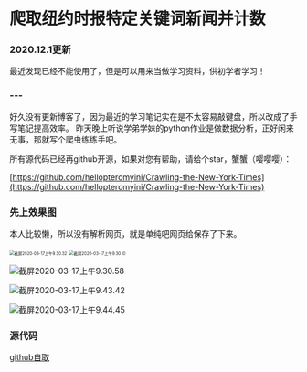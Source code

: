 # 爬取纽约时报特定关键词新闻并计数
### 2020.12.1更新
最近发现已经不能使用了，但是可以用来当做学习资料，供初学者学习！
### ---
好久没有更新博客了，因为最近的学习笔记实在是不太容易敲键盘，所以改成了手写笔记提高效率。
昨天晚上听说学弟学妹的python作业是做数据分析，正好闲来无事，那就写个爬虫练练手吧。

所有源代码已经再github开源，如果对您有帮助，请给个star，蟹蟹（嘤嘤嘤）：

[https://github.com/hellopteromyini/Crawling-the-New-York-Times](https://github.com/hellopteromyini/Crawling-the-New-York-Times)

### 先上效果图

本人比较懒，所以没有解析网页，就是单纯吧网页给保存了下来。

<img src="https://mweb-1258283078.cos.ap-chongqing.myqcloud.com/typaro/mac/013036.png" alt="截屏2020-03-17上午9.30.32" style="zoom:50%;" />

<img src="https://mweb-1258283078.cos.ap-chongqing.myqcloud.com/typaro/mac/013013.png" alt="截屏2020-03-17上午9.30.10" style="zoom:50%;" />

![截屏2020-03-17上午9.30.58](https://mweb-1258283078.cos.ap-chongqing.myqcloud.com/typaro/mac/013102.png)

![截屏2020-03-17上午9.43.42](https://mweb-1258283078.cos.ap-chongqing.myqcloud.com/typaro/mac/014351.png)



 ![截屏2020-03-17上午9.44.45](https://mweb-1258283078.cos.ap-chongqing.myqcloud.com/typaro/mac/014450.png)

### 源代码

[github自取](https://github.com/hellopteromyini/Crawling-the-New-York-Times)

